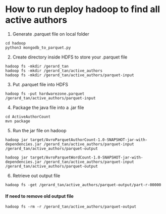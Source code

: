 # How to run deploy hadoop to find all active authors
1. Generate .parquet file on local folder
```
cd hadoop
python3 mongodb_to_parquet.py
```

2. Create directory inside HDFS to store your .parquet file
```
hadoop fs -mkdir /gerard_tan
hadoop fs -mkdir /gerard_tan/active_authors
hadoop fs -mkdir /gerard_tan/active_authors/parquet-input
```

3. Put .parquet file into HDFS
```
hadoop fs -put hardwarezone.parquet /gerard_tan/active_authors/parquet-input
```

4. Package the java file into a .jar file
```
cd ActiveAuthorCount
mvn package
```

5. Run the jar file on hadoop
```
hadoop jar target/AvroParquetAuthorCount-1.0-SNAPSHOT-jar-with-dependencies.jar /gerard_tan/active_authors/parquet-input /gerard_tan/active_authors/parquet-output

hadoop jar target/AvroParquetWordCount-1.0-SNAPSHOT-jar-with-dependencies.jar /gerard_tan/active_authors/parquet-input /gerard_tan/active_authors/parquet-output
```

6. Retrieve out output file
```
hadoop fs -get /gerard_tan/active_authors/parquet-output/part-r-00000
```

#### If need to remove old output file
```
hadoop fs -rm -r /gerard_tan/active_authors/parquet-output
```